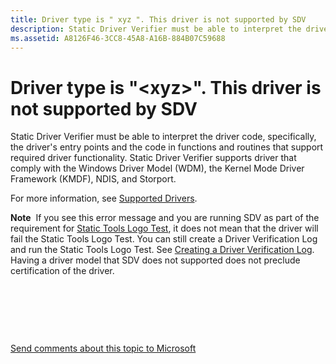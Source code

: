 ```yaml
---
title: Driver type is " xyz ". This driver is not supported by SDV
description: Static Driver Verifier must be able to interpret the driver code, specifically, the driver's entry points and the code in functions and routines that support required driver functionality.
ms.assetid: A8126F46-3CC8-45A8-A16B-884B07C59688
---
```


# Driver type is "&lt;xyz&gt;". This driver is not supported by SDV


Static Driver Verifier must be able to interpret the driver code, specifically, the driver's entry points and the code in functions and routines that support required driver functionality. Static Driver Verifier supports driver that comply with the Windows Driver Model (WDM), the Kernel Mode Driver Framework (KMDF), NDIS, and Storport.

For more information, see [Supported Drivers](supported-drivers.md).

**Note**  If you see this error message and you are running SDV as part of the requirement for [Static Tools Logo Test](https://msdn.microsoft.com/library/windows/hardware/mt219212), it does not mean that the driver will fail the Static Tools Logo Test. You can still create a Driver Verification Log and run the Static Tools Logo Test. See [Creating a Driver Verification Log](https://msdn.microsoft.com/windows-drivers/develop/creating_a_driver_verification_log). Having a driver model that SDV does not supported does not preclude certification of the driver.

 

 

 

[Send comments about this topic to Microsoft](mailto:wsddocfb@microsoft.com?subject=Documentation%20feedback%20[devtest\devtest]:%20Driver%20type%20is%20"<xyz>".%20This%20driver%20is%20not%20supported%20by%20SDV%20%20RELEASE:%20%2811/17/2016%29&body=%0A%0APRIVACY%20STATEMENT%0A%0AWe%20use%20your%20feedback%20to%20improve%20the%20documentation.%20We%20don't%20use%20your%20email%20address%20for%20any%20other%20purpose,%20and%20we'll%20remove%20your%20email%20address%20from%20our%20system%20after%20the%20issue%20that%20you're%20reporting%20is%20fixed.%20While%20we're%20working%20to%20fix%20this%20issue,%20we%20might%20send%20you%20an%20email%20message%20to%20ask%20for%20more%20info.%20Later,%20we%20might%20also%20send%20you%20an%20email%20message%20to%20let%20you%20know%20that%20we've%20addressed%20your%20feedback.%0A%0AFor%20more%20info%20about%20Microsoft's%20privacy%20policy,%20see%20http://privacy.microsoft.com/default.aspx. "Send comments about this topic to Microsoft")





